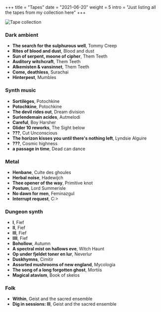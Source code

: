 +++
title = "Tapes"
date = "2021-06-20"
weight = 5
intro = "Just listing all the tapes from my collection here"
+++

![Tape collection](/img/about/tapes.jpg)

### Dark ambient

- **The search for the sulphurous well**, Tommy Creep
- **Rites of blood and dust**, Blood and dust
- **Sun of serpent, moone of cipher**, Them Teeth
- **Auditory witchcraft**, Them Teeth
- **Alkemisten & vansinnet**, Them Teeth
- **Come, deathless**, Surachai
- **Hinterpest**, Mumbles

### Synth music

- **Sortilèges**, Potochkine
- **Potochkine**, Potochkine
- **The devil rides out**, Dream division
- **Surlendemain acides**, Autmelodi
- **Careful**, Boy Harsher
- **Glider 10 reworks**, The Sight below
- **???**, Cut Unconscious
- **The horizon kisses you until there's nothing left**, Lyndsie Alguire
- **???**, Cosmic highness
- **a passage in time**, Dead can dance

### Metal

- **Henbane**, Culte des ghoules
- **Herbal noise**, Hadewijch
- **Thee opener of the way**, Primitive knot
- **Postum**, Lord Summerisle
- **No dawn for men**, Feminazgul
- **Interrupt request**, C:\>

### Dungeon synth

- **I**, Fief
- **II**, Fief
- **III**, Fief
- **IIII**, Fief
- **Bohollow**, Autumn
- **A spectral mist on hallows eve**, Witch Haunt
- **Op under fjeldet toner en lur**, Neverlur
- **Duskhymns**, Cimitir
- **Assorted mushrooms of new england**, Mycologia
- **The song of a long forgotten ghost**, Mortiis
- **Magical atavism**, Book of skelos

### Folk

- **Within**, Geist and the sacred ensemble
- **Dig in sessions: III**, Geist and the sacred ensemble
